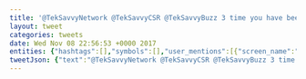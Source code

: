 ```yaml
---
title: '@TekSavvyNetwork @TekSavvyCSR @TekSavvyBuzz 3 time you have been down in 2 weeks. Toronto queens quay west. 😕'
layout: tweet
categories: tweets
date: Wed Nov 08 22:56:53 +0000 2017
entities: {"hashtags":[],"symbols":[],"user_mentions":[{"screen_name":"TekSavvyNetwork","name":"TekSavvyNetwork","id":815610415,"id_str":"815610415","indices":[0,16]},{"screen_name":"TekSavvyCSR","name":"TekSavvy Assistance","id":420670896,"id_str":"420670896","indices":[17,29]},{"screen_name":"TekSavvyBuzz","name":"TekSavvy","id":356185329,"id_str":"356185329","indices":[30,43]}],"urls":[]}
tweetJson: {"text":"@TekSavvyNetwork @TekSavvyCSR @TekSavvyBuzz 3 time you have been down in 2 weeks. Toronto queens quay west. 😕"}
---
```

